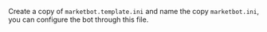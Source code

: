 Create a copy of `marketbot.template.ini` and name the copy `marketbot.ini`, you can configure the bot through this file.
